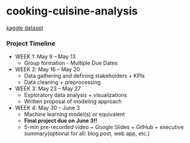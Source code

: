 # cooking-cuisine-analysis

[kaggle dataset](https://www.kaggle.com/datasets/kaggle/recipe-ingredients-dataset)


### Project Timeline
* WEEK 1: May 9 – May 13
  * Group formation - Multiple Due Dates
* WEEK 2: May 16 – May 20
  * Data gathering and defining stakeholders + KPIs
  * Data cleaning + preprocessing
* WEEK 3: May 23 – May 27
  * Exploratory data analysis + visualizations
  * Written proposal of modeling approach
* WEEK 4: May 30 – June 3
  * Machine learning model(s) or equivalent
  * **Final project due on June 3!!**
  * 5-min pre-recorded video + Google Slides +  GitHub + executive summary(optional for all: blog post, web app, etc.)
